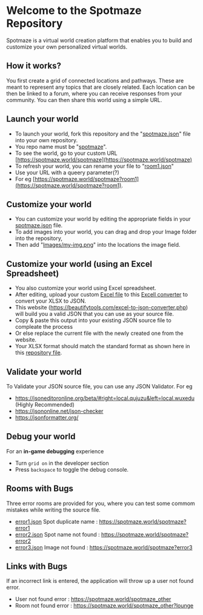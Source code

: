 # Welcome to the Spotmaze Repository
Spotmaze is a virtual world creation platform that enables you to build and customize your own personalized virtual worlds.

## How it works?
You first create a grid of connected locations and pathways. These are meant to represent any topics that are closely related. Each location can be then be linked to a forum, where you can receive responses from your community. You can then share this world using a simple URL.

## Launch your world
- To launch your world, fork this repository and the "[spotmaze.json](https://github.com/spotmaze/spotmaze/blob/main/spotmaze.json)" file into your own repository. 
- You repo name must be "[spotmaze](https://github.com/spotmaze/spotmaze)". 
- To see the world, go to your custom URL [https://spotmaze.world/spotmaze](https://spotmaze.world/spotmaze)
- To refresh your world, you can rename your file to "[room1.json](https://github.com/spotmaze/spotmaze/blob/main/room-1.json)"  
- Use your URL with a queery parameter(?) 
- For eg [https://spotmaze.world/spotmaze?room1](https://spotmaze.world/spotmaze?room1). 

## Customize your world
- You can customize your world by editing the appropriate fields in your [spotmaze.json](https://github.com/spotmaze/spotmaze/blob/main/spotmaze.json) file. 
- To add images into your world, you can drag and drop your Image folder into the repository, 
- Then add "[Images/my-img.png](https://github.com/spotmaze/spotmaze/tree/main/Images)" into the locations the image field. 

## Customize your world (using an Excel Spreadsheet)
- You also customize your world using Excel spreadsheet. 
- After editing, upload your custom [Excel file](https://raw.githubusercontent.com/spotmaze/spotmaze/main/spotmaze.xlsx) to this [Excell converter](https://beautifytools.com/excel-to-json-converter.php) to convert your XLSX to JSON. 
- This website (https://beautifytools.com/excel-to-json-converter.php) will build you a valid JSON that you can use as your source file.
- Copy & paste this output into your existing JSON source file to compleate the process 
- Or else replace the current file with the newly created one from the website.
- Your XLSX format should match the standard format as shown here in this [repository file](https://docs.google.com/spreadsheets/d/1Q0a8-2sIvj7IQSQ2C1mAVWkEygv6768o/edit?usp=sharing&ouid=101583459295701473733&rtpof=true&sd=true).

## Validate your world
To Validate your JSON source file, you can use any JSON Validator. For eg
- https://jsoneditoronline.org/beta/#right=local.qujuzu&left=local.wuxedu (Highly Recommended)
- https://jsononline.net/json-checker
- https://jsonformatter.org/

## Debug your world
For an __in-game debugging__ experience
- Turn `grid on` in the developer section 
- Press `backspace` to toggle the debug console.

## Rooms with Bugs
Three error rooms are provided for you, where you can test some commom mistakes while writing the source file.
- [error1.json](https://github.com/spotmaze/spotmaze/blob/main/error1.json) Spot duplicate name    :   https://spotmaze.world/spotmaze?error1
- [error2.json](https://github.com/spotmaze/spotmaze/blob/main/error2.json) Spot name not found   :   https://spotmaze.world/spotmaze?error2
- [error3.json](https://github.com/spotmaze/spotmaze/blob/main/error3.json) Image not found       :   https://spotmaze.world/spotmaze?error3

## Links with Bugs
If an incorrect link is entered, the application will throw up a user not found error.
- User not found error        :   https://spotmaze.world/spotmaze_other
- Room not found error       :   https://spotmaze.world/spotmaze_other?lounge

<!--
**spotmaze/spotmaze** is a ✨ _special_ ✨ repository because its `README.md` (this file) appears on your GitHub profile.

Here are some ideas to get you started:

- 🔭 I’m currently working on ...
- 🌱 I’m currently learning ...
- 👯 I’m looking to collaborate on ...
- 🤔 I’m looking for help with ...
- 💬 Ask me about ...
- 📫 How to reach me: ...
- 😄 Pronouns: ...
- ⚡ Fun fact: ...
-->
